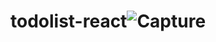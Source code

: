# todolist-react![Capture](https://github.com/ratemolewis/todolist-react/assets/23111334/ecd3da4c-7f81-4699-bf2d-91d597fa5c81)
